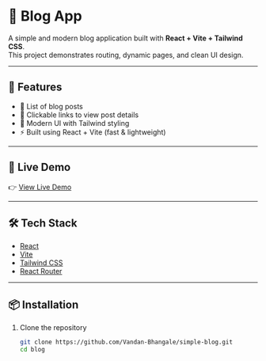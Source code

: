 # 📝 Blog App

A simple and modern blog application built with **React + Vite + Tailwind CSS**.  
This project demonstrates routing, dynamic pages, and clean UI design.

---

## 🚀 Features
- 📄 List of blog posts
- 🔗 Clickable links to view post details
- 🎨 Modern UI with Tailwind styling
- ⚡ Built using React + Vite (fast & lightweight)

---

## 🔴 Live Demo
👉 [View Live Demo](https://simple-blog-pearl.vercel.app/)  

---

## 🛠️ Tech Stack
- [React](https://reactjs.org/)
- [Vite](https://vitejs.dev/)
- [Tailwind CSS](https://tailwindcss.com/)
- [React Router](https://reactrouter.com/)

---

## 📦 Installation

1. Clone the repository

   ```bash
   git clone https://github.com/Vandan-Bhangale/simple-blog.git
   cd blog
   ```
